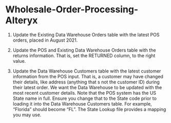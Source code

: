 # Wholesale-Order-Processing-Alteryx
1. Update the Existing Data Warehouse Orders table with the latest POS orders, placed in August 2021.

2. Update the POS and Existing Data Warehouse Orders table with the returns information. That is, set the RETURNED column, to the right value.

 3. Update the Data Warehouse Customers table with the latest customer information from the POS input. That is, a customer may have changed their details, like address (anything that s not the customer ID) during their latest order. We want the Data Warehouse to be updated with the most recent customer details. Note that the POS system has the US State name in full. Ensure you change that to the State code prior to loading it into the Data Warehouse Customers table. For example, “Florida” should become “FL”. The State Lookup file provides a mapping you may use.
